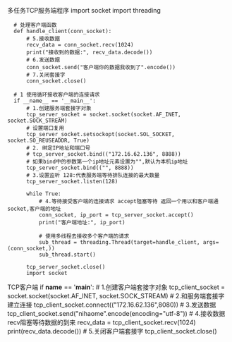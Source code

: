 多任务TCP服务端程序
      import socket
      import threading

      # 处理客户端函数
      def handle_client(conn_socket):
          # 5.接收数据
          recv_data = conn_socket.recv(1024)
          print("接收到的数据:", recv_data.decode())
          # 6.发送数据
          conn_socket.send("客户端你的数据我收到了".encode())
          # 7.关闭套接字
          conn_socket.close()

      # 1 使用循环接收客户端的连接请求
      if __name__ == '__main__':
          # 1.创建服务端套接字对象
          tcp_server_socket = socket.socket(socket.AF_INET, socket.SOCK_STREAM)
          # 设置端口复用
          tcp_server_socket.setsockopt(socket.SOL_SOCKET, socket.SO_REUSEADDR, True)
          # 2. 绑定IP地址和端口号
          # tcp_server_socket.bind(("172.16.62.136", 8888))
          # 如果bind中的参数第一个ip地址元素设置为"",默认为本机ip地址
          tcp_server_socket.bind(("", 8888))
          # 3.设置监听 128:代表服务端等待排队连接的最大数量
          tcp_server_socket.listen(128)

          while True:
              # 4.等待接受客户端的连接请求 accept阻塞等待 返回一个用以和客户端通socket,客户端的地址
              conn_socket, ip_port = tcp_server_socket.accept()
              print("客户端地址:", ip_port)

              # 使用多线程去接收多个客户端的请求
              sub_thread = threading.Thread(target=handle_client, args=(conn_socket,))
              sub_thread.start()

          tcp_server_socket.close()
          import socket
TCP客户端
    if __name__ == '__main__':
        # 1.创建客户端套接字对象
        tcp_client_socket = socket.socket(socket.AF_INET, socket.SOCK_STREAM)
        # 2.和服务端套接字建立连接
        tcp_client_socket.connect(("172.16.62.136",8080))
        # 3.发送数据
        tcp_client_socket.send("nihaome".encode(encoding="utf-8"))
        # 4.接收数据 recv阻塞等待数据的到来
        recv_data = tcp_client_socket.recv(1024)
        print(recv_data.decode())
        # 5.关闭客户端套接字
        tcp_client_socket.close()
